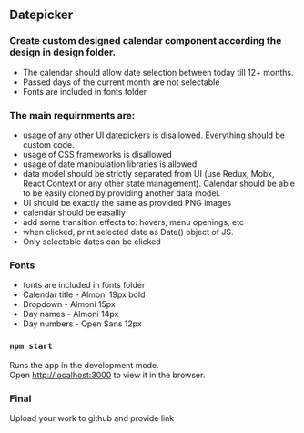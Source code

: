 ## Datepicker

### Create custom designed calendar component according the design in design folder.
* The calendar should allow date selection between today till 12+ months.
* Passed days of the current month are not selectable
* Fonts are included in fonts folder


### The main requirnments are:
* usage of any other UI datepickers is disallowed. Everything should be custom code.
* usage of CSS frameworks is disallowed
* usage of date manipulation libraries is allowed
* data model should be strictly separated from UI (use Redux, Mobx, React Context or any other state management). Calendar should be able to be easily cloned by providing another data model.
* UI should be exactly the same as provided PNG images
* calendar should be easalliy
* add some transition effects to: hovers, menu openings, etc
* when clicked, print selected date as Date() object of JS.
* Only selectable dates can be clicked

### Fonts
* fonts are included in fonts folder
* Calendar title - Almoni 19px bold
* Dropdown - Almoni 15px
* Day names - Almoni 14px
* Day numbers - Open Sans 12px


### `npm start`

Runs the app in the development mode.<br>
Open [http://localhost:3000](http://localhost:3000) to view it in the browser.


### Final
Upload your work to github and provide link
